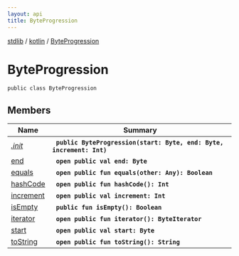 ```yaml
---
layout: api
title: ByteProgression
---
```

[stdlib](../../index.md) / [kotlin](../index.md) / [ByteProgression](index.md)

# ByteProgression

```
public class ByteProgression
```

## Members

| Name | Summary |
|------|---------|
|[*.init*](_init_.md)|&nbsp;&nbsp;**`public ByteProgression(start: Byte, end: Byte, increment: Int)`**<br>|
|[end](end.md)|&nbsp;&nbsp;**`open public val end: Byte`**<br>|
|[equals](equals.md)|&nbsp;&nbsp;**`open public fun equals(other: Any): Boolean`**<br>|
|[hashCode](hashCode.md)|&nbsp;&nbsp;**`open public fun hashCode(): Int`**<br>|
|[increment](increment.md)|&nbsp;&nbsp;**`open public val increment: Int`**<br>|
|[isEmpty](isEmpty.md)|&nbsp;&nbsp;**`public fun isEmpty(): Boolean`**<br>|
|[iterator](iterator.md)|&nbsp;&nbsp;**`open public fun iterator(): ByteIterator`**<br>|
|[start](start.md)|&nbsp;&nbsp;**`open public val start: Byte`**<br>|
|[toString](toString.md)|&nbsp;&nbsp;**`open public fun toString(): String`**<br>|
